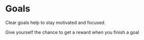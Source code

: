 # Goals
Clear goals help to stay motivated and focused. 

Give yourself the chance to get a reward when you finish a goal